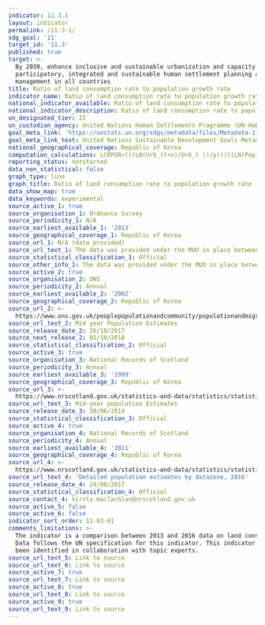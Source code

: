 ```yaml
---
indicator: 11.3.1
layout: indicator
permalink: /11-3-1/
sdg_goal: '11'
target_id: '11.3'
published: true
target: >-
  By 2030, enhance inclusive and sustainable urbanization and capacity for
  participatory, integrated and sustainable human settlement planning and
  management in all countries
title: Ratio of land consumption rate to population growth rate
indicator_name: Ratio of land consumption rate to population growth rate
national_indicator_available: Ratio of land consumption rate to population growth rate
national_indicator_description: Ratio of land consumption rate to population growth rate
un_designated_tier: II
un_custodian_agency: United Nations Human Settlements Programme (UN-Habitat)
goal_meta_link: 'https://unstats.un.org/sdgs/metadata/files/Metadata-11-03-01.pdf'
goal_meta_link_text: United Nations Sustainable Development Goals Metadata (PDF 245 KB)
national_geographical_coverage: Republic of Korea
computation_calculations: LCRPGR=(((LN(Urb_(t+n)/Urb_t ))/y))/((LN(Pop_(t+n)/Pop_t )/y) )
reporting_status: notstarted
data_non_statistical: false
graph_type: line
graph_title: Ratio of land consumption rate to population growth rate
data_show_map: true
data_keywords: experimental
source_active_1: true
source_organisation_1: Ordnance Survey
source_periodicity_1: N/A
source_earliest_available_1: '2013'
source_geographical_coverage_1: Republic of Korea
source_url_1: N/A (data provided)
source_url_text_1: The data was provided under the MUO in place between ONS and OS
source_statistical_classification_1: Official
source_other_info_1: The data was provided under the MUO in place between ONS and OS
source_active_2: true
source_organisation_2: ONS
source_periodicity_2: Annual
source_earliest_available_2: '2002'
source_geographical_coverage_2: Republic of Korea
source_url_2: >-
  https://www.ons.gov.uk/peoplepopulationandcommunity/populationandmigration/populationestimates/datasets/lowersuperoutputareamidyearpopulationestimates
source_url_text_2: Mid year Population Estimates
source_release_date_2: 26/10/2017
source_next_release_2: 01/10/2018
source_statistical_classification_2: Official
source_active_3: true
source_organisation_3: National Records of Scotland
source_periodicity_3: Annual
source_earliest_available_3: '1999'
source_geographical_coverage_3: Republic of Korea
source_url_3: >-
  https://www.nrscotland.gov.uk/statistics-and-data/statistics/statistics-by-theme/population/population-estimates/special-area-population-estimates/small-area-population-estimates/mid-2013/detailed-data-zone-tables
source_url_text_3: Mid-year population Estimates
source_release_date_3: 30/06/2014
source_statistical_classification_3: Official
source_active_4: true
source_organisation_4: National Records of Scotland
source_periodicity_4: Annual
source_earliest_available_4: '2011'
source_geographical_coverage_4: Republic of Korea
source_url_4: >-
  https://www.nrscotland.gov.uk/statistics-and-data/statistics/statistics-by-theme/population/population-estimates/2011-based-special-area-population-estimates/small-area-population-estimates/mid-2016
source_url_text_4: 'Detailed population estimates by datazone, 2016'
source_release_date_4: 24/08/2017
source_statistical_classification_4: Official
source_contact_4: kirsty.maclachlan@nrscotland.gov.uk
source_active_5: false
source_active_6: false
indicator_sort_order: 11-03-01
comments_limitations: >-
  The indicator is a comparison between 2013 and 2016 data on land consumption. 
  Data follows the UN specification for this indicator. This indicator has not
  been identified in collaboration with topic experts.
source_url_text_5: Link to source
source_url_text_6: Link to source
source_active_7: true
source_url_text_7: Link to source
source_active_8: true
source_url_text_8: Link to source
source_active_9: true
source_url_text_9: Link to source
---
```

